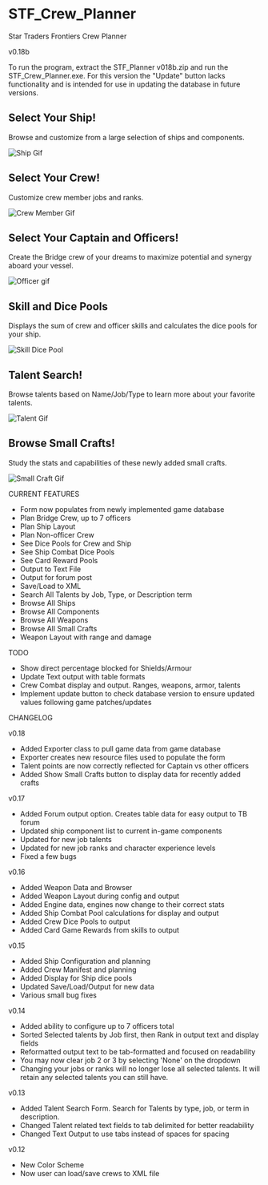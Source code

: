 # STF_Crew_Planner
Star Traders Frontiers Crew Planner 

v0.18b

To run the program, extract the STF_Planner v018b.zip and run the STF_Crew_Planner.exe.
For this version the "Update" button lacks functionality and is intended for use in updating the database in future versions.

## Select Your Ship!
Browse and customize from a large selection of ships and components.

![Ship Gif](STF_Crew_Planner/STFGifs/Ship.gif)

## Select Your Crew!
Customize crew member jobs and ranks.

![Crew Member Gif](STF_Crew_Planner/STFGifs/CrewMembers.gif)

## Select Your Captain and Officers!
Create the Bridge crew of your dreams to maximize potential and synergy aboard your vessel.

![Officer gif](STF_Crew_Planner/STFGifs/Officer.gif)

## Skill and Dice Pools
Displays the sum of crew and officer skills and calculates the dice pools for your ship.

![Skill Dice Pool](STF_Crew_Planner/STFGifs/SkillDicePools.gif)

## Talent Search!
Browse talents based on Name/Job/Type to learn more about your favorite talents.

![Talent Gif](STF_Crew_Planner/STFGifs/Talent.gif)

## Browse Small Crafts!
Study the stats and capabilities of these newly added small crafts.

![Small Craft Gif](STF_Crew_Planner/STFGifs/SmallCraft.gif)

CURRENT FEATURES
- Form now populates from newly implemented game database
- Plan Bridge Crew, up to 7 officers
- Plan Ship Layout
- Plan Non-officer Crew
- See Dice Pools for Crew and Ship
- See Ship Combat Dice Pools
- See Card Reward Pools
- Output to Text File
- Output for forum post
- Save/Load to XML
- Search All Talents by Job, Type, or Description term
- Browse All Ships
- Browse All Components
- Browse All Weapons
- Browse All Small Crafts
- Weapon Layout with range and damage


TODO
- Show direct percentage blocked for Shields/Armour
- Update Text output with table formats
- Crew Combat display and output.  Ranges, weapons, armor, talents
- Implement update button to check database version to ensure updated values following game patches/updates


CHANGELOG

v0.18
- Added Exporter class to pull game data from game database
- Exporter creates new resource files used to populate the form
- Talent points are now correctly reflected for Captain vs other officers
- Added Show Small Crafts button to display data for recently added crafts 

v0.17
- Added Forum output option.  Creates table data for easy output to TB forum
- Updated ship component list to current in-game components
- Updated for new job talents
- Updated for new job ranks and character experience levels
- Fixed a few bugs

v0.16
- Added Weapon Data and Browser
- Added Weapon Layout during config and output
- Added Engine data, engines now change to their correct stats
- Added Ship Combat Pool calculations for display and output
- Added Crew Dice Pools to output
- Added Card Game Rewards from skills to output

v0.15
- Added Ship Configuration and planning
- Added Crew Manifest and planning
- Added Display for Ship dice pools
- Updated Save/Load/Output for new data
- Various small bug fixes

v0.14
- Added ability to configure up to 7 officers total
- Sorted Selected talents by Job first, then Rank in output text and display fields
- Reformatted output text to be tab-formatted and focused on readability
- You may now clear job 2 or 3 by selecting 'None' on the dropdown
- Changing your jobs or ranks will no longer lose all selected talents. It will retain any selected talents you can still have.

v0.13
- Added Talent Search Form. Search for Talents by type, job, or term in description.
- Changed Talent related text fields to tab delimited for better readability
- Changed Text Output to use tabs instead of spaces for spacing

v0.12
- New Color Scheme
- Now user can load/save crews to XML file
